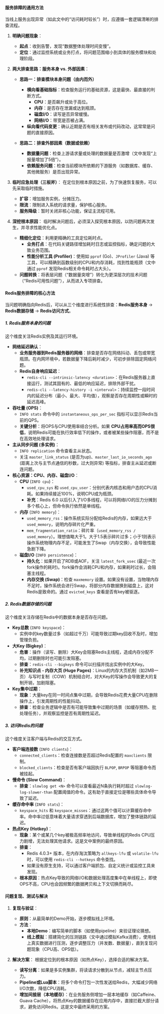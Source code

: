 
#### 服务排障的通用方法

当线上服务出现异常（如此文中的“访问耗时较长”）时，应遵循一套逻辑清晰的排查流程。

1.  **明确问题现象**：
    *   **起点**：收到告警，发现“数据整体处理时间变慢”。
    *   **定位**：通过监控系统或业务打点，将问题范围缩小到具体的服务模块和处理阶段。

2.  **两大排查思路：服务本身 vs. 外部因素**：

    *   **思路一：排查模块本身问题（由内而外）**
        *   **横向看基础指标**：检查服务运行的基础资源，这是最快、最直接的判断方式。
            *   **CPU**：是否飙升或处于高位。
            *   **内存**：是否存在泄漏或达到瓶颈。
            *   **磁盘I/O**：读写是否异常缓慢。
            *   **网络I/O**：带宽是否被占满。
        *   **纵向看代码变更**：确认近期是否有相关发布或代码改动，这常常是问题的直接原因。

    *   **思路二：排查外部因素（数据或依赖）**
        *   **数据量问题**：检查上游请求量或处理的数据量是否激增（文中发现“上报量增加了5倍”）。
        *   **依赖服务问题**：检查当前模块所依赖的下游服务（如数据库、缓存、其他微服务）是否出现异常。

3.  **临时应急处理（三板斧）**：
    在定位到根本原因之前，为了快速恢复服务，可以先采取临时措施。
    *   **扩容**：增加服务实例，分摊压力。
    *   **限流**：限制进入系统的请求量，保护核心服务。
    *   **服务降级**：暂时关闭非核心功能，保证主流程可用。

4.  **深挖根本原因**：
    临时解决问题后，必须深入探究根本原因，以防问题再次发生，并寻求性能优化点。
    *   **精细化定位**：利用更精确的工具定位耗时点。
        *   **业务打点**：在代码关键路径增加耗时日志或监控指标，确定问题的大致业务范围。
        *   **性能分析工具 (Profiler)**：使用如 `pprof` (Go)、`JProfiler` (Java) 等工具，可以精确到函数级别的CPU和内存消耗，找到性能瓶颈（文中通过 `pprof` 发现Redis相关命令耗时占大头）。
    *   **问题转换**：将表层问题（“数据量突增”）转化为更深层次的技术问题（“Redis可用性问题”），从而进入专项排查。

#### Redis服务排障的核心方法

当问题明确指向Redis后，可以从三个维度进行系统性排查：**Redis服务本身** -> **Redis数据存储** -> **Redis访问方式**。

##### 1. Redis服务本身的问题

这个维度关注Redis实例及其运行环境。

*   **网络延迟确认**：
    *   **业务服务器到Redis服务器的网络**：排查是否存在网络抖动、丢包或带宽瓶颈。在内网环境中，若数据量下降后耗时减少，可初步排除固定网络问题。
    *   **Redis自身响应延迟**：
        *   `redis-cli --intrinsic-latency <duration>`：在Redis服务器上直接运行，测试其固有的、最低的响应延迟，排除外部干扰。
        *   `redis-cli --latency-history -i <interval>`：持续监控一段时间内的延迟分布（最小、最大、平均值），观察是否存在周期性或瞬时的延迟高峰。
*   **吞吐量 (OPS)**：
    *   `INFO stats` 命令中的 `instantaneous_ops_per_sec` 指标可以显示Redis当前的QPS。
    *   **关键分析**：将OPS与CPU使用率结合分析。如果 **CPU占用率高而OPS很低**，说明Redis可能在执行效率低下的操作，或者被某些操作阻塞，而不是在高效地处理请求。
*   **主从同步问题 (多实例)**：
    *   `INFO replication` 命令查看主从状态。
    *   关注 `master_link_status` (是否为up)、`master_last_io_seconds_ago` (距离上次与主节点通信的秒数，过大则异常) 等指标，排查主从延迟或断连问题。
*   **核心资源：CPU、内存、磁盘I/O**：
    *   **CPU** (`INFO cpu`)：
        *   `used_cpu_sys` 和 `used_cpu_user`：分别代表内核态和用户态的CPU消耗。如果持续接近100%，说明CPU成为瓶颈。
        *   **补充**：Redis 6.0 以后引入了I/O多线程，可以将网络I/O的压力分摊到多个核心上，但命令执行依然是单线程。
    *   **内存** (`INFO memory`)：
        *   `used_memory_rss`：操作系统实际分配给Redis的内存，如果远大于 `used_memory`，说明内存碎片化严重。
        *   `mem_fragmentation_ratio`：碎片率（`used_memory_rss / used_memory`）。理想值略大于1。大于1.5表示碎片过多；小于1则表示操作系统物理内存不足，可能发生了Swap（内存交换），会导致性能急剧下降。
    *   **磁盘I/O** (`INFO persistence`)：
        *   **持久化**：如果开启了RDB或AOF，关注 `latest_fork_usec` (最近一次fork操作的耗时)。fork操作会消耗CPU和内存，如果耗时过长，会阻塞主线程。
        *   **内存交换 (Swap)**：检查 `maxmemory` 设置。如果没有设置，当物理内存不足时，操作系统会进行Swap，将部分内存数据换到磁盘上，这对Redis是致命的。通过 `evicted_keys` 查看是否有key被驱逐。

##### 2. Redis数据存储的问题

这个维度关注存储在Redis中的数据本身是否存在问题。

*   **Key总数** (`INFO keyspace`)：
    *   实例中的key数量过多（如超过千万）可能导致过期key回收不及时，增加管理负担。
*   **大Key (Bigkey)**：
    *   **危害**：操作（读写、删除）大Key会阻塞Redis主线程，造成内存分配不均，过期删除时也可能引发阻塞。
    *   **排查**：`redis-cli --bigkeys` 命令可以扫描并找出实例中的大Key。
    *   **补充知识点 - 内存大页 (Huge Pages)**：Linux的内存大页机制（如2MB一页）与写时复制（COW）机制结合时，对大Key的写操作会导致更大的复制开销，加剧阻塞。
*   **Key集中过期**：
    *   **现象**：大量key在同一时间点集中过期，会导致Redis花费大量CPU在删除操作上，引发周期性的性能抖动。
    *   **排查**：检查业务逻辑中是否有可能导致集中过期的场景（如缓存预热、批处理任务），并观察监控是否有周期性延迟。

##### 3. 访问Redis的问题

这个维度关注客户端与Redis的交互方式。

*   **客户端连接数** (`INFO clients`)：
    *   `connected_clients`：检查连接数是否超过Redis配置的 `maxclients` 限制。
    *   `blocked_clients`：检查是否有客户端因执行 `BLPOP`, `BRPOP` 等阻塞命令而被挂起。
*   **慢命令 (Slow Command)**：
    *   **排查**：`slowlog get <N>` 命令可以查看最近N条执行耗时超过 `slowlog-log-slower-than` 配置阈值的命令。这有助于直接定位是哪些具体命令导致了延迟。
*   **缓存命中率** (`INFO stats`)：
    *   `keyspace_hits` 和 `keyspace_misses`：通过这两个值可以计算缓存命中率。命中率过低意味着大量请求穿透到后端数据库，增加了整体链路的延迟。
*   **热点Key (Hotkey)**：
    *   **现象**：某个或某几个key被极高频率地访问，导致单线程的Redis CPU压力剧增，无法处理其他请求。这是文中案例的最终原因。
    *   **排查**：
        *   Redis 4.0.3+ 版本，在内存淘汰策略为 `allkeys-lfu` 或 `volatile-lfu` 时，可以使用 `redis-cli --hotkeys` 命令查找。
        *   如果没有原生支持，可以通过客户端抓包、自定义统计或监控工具来发现。
    *   **根本原因**：热点Key导致的网络I/O和数据处理高度集中在单线程上，即使OPS不高，CPU也会因频繁的数据拷贝和上下文切换而耗尽。

#### 问题复现、测试与解决

1.  **复现与验证**：
    *   **原则**：从最简单的Demo开始，逐步模拟线上环境。
    *   **方法**：
        *   **本地Demo**：编写简单的脚本（如使用pipeline）来验证理论猜想。
        *   **线上模拟**：搭建简化的压测链路（文中通过模拟Kafka消费），使用线上真实数据进行压测，逐步调整压力（并发数、数据量），直到复现问题现象（CPU高、OPS低）。

2.  **解决方案**：
    根据定位到的根本原因（如热点Key），选择合适的解决方案。
    *   **读写分离**：如果是多实例集群，将读请求分散到从节点，减轻主节点压力。
    *   **Pipeline或Lua脚本**：将多个命令打包一次性发送给Redis，大幅减少网络I/O次数，降低CPU消耗。
    *   **增加间接层（本地缓存）**：在业务服务侧增加一层本地缓存（如Caffeine、Guava Cache），将热点Key的数据缓存在应用内存中，直接拦截大部分请求，避免访问Redis。这是文中最终采用的方案。

